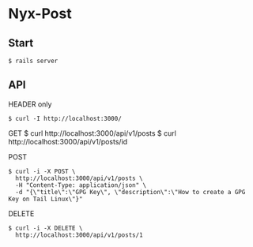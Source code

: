 # Nyx-Post

## Start

    $ rails server

## API
HEADER only

    $ curl -I http://localhost:3000/

GET
    $ curl http://localhost:3000/api/v1/posts
    $ curl http://localhost:3000/api/v1/posts/id

POST

    $ curl -i -X POST \
      http://localhost:3000/api/v1/posts \
      -H "Content-Type: application/json" \
      -d "{\"title\":\"GPG Key\", \"description\":\"How to create a GPG Key on Tail Linux\"}"

DELETE

    $ curl -i -X DELETE \
      http://localhost:3000/api/v1/posts/1

